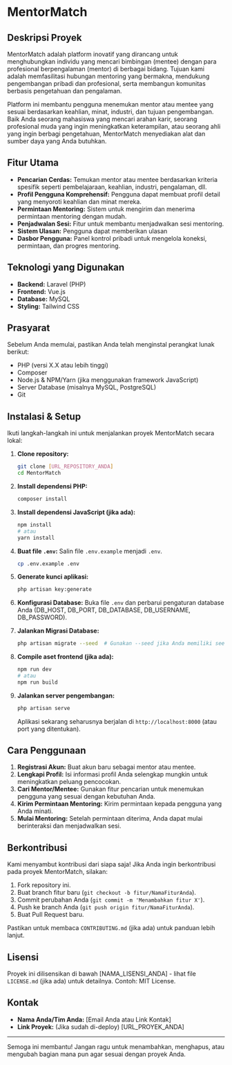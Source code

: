 # MentorMatch

## Deskripsi Proyek

MentorMatch adalah platform inovatif yang dirancang untuk menghubungkan individu yang mencari bimbingan (mentee) dengan para profesional berpengalaman (mentor) di berbagai bidang. Tujuan kami adalah memfasilitasi hubungan mentoring yang bermakna, mendukung pengembangan pribadi dan profesional, serta membangun komunitas berbasis pengetahuan dan pengalaman.

Platform ini membantu pengguna menemukan mentor atau mentee yang sesuai berdasarkan keahlian, minat, industri, dan tujuan pengembangan. Baik Anda seorang mahasiswa yang mencari arahan karir, seorang profesional muda yang ingin meningkatkan keterampilan, atau seorang ahli yang ingin berbagi pengetahuan, MentorMatch menyediakan alat dan sumber daya yang Anda butuhkan.

## Fitur Utama

-   **Pencarian Cerdas:** Temukan mentor atau mentee berdasarkan kriteria spesifik seperti pembelajaraan, keahlian, industri, pengalaman, dll.
-   **Profil Pengguna Komprehensif:** Pengguna dapat membuat profil detail yang menyoroti keahlian dan minat mereka.
-   **Permintaan Mentoring:** Sistem untuk mengirim dan menerima permintaan mentoring dengan mudah.
-   **Penjadwalan Sesi:** Fitur untuk membantu menjadwalkan sesi mentoring.
-   **Sistem Ulasan:** Pengguna dapat memberikan ulasan
-   **Dasbor Pengguna:** Panel kontrol pribadi untuk mengelola koneksi, permintaan, dan progres mentoring.

## Teknologi yang Digunakan

-   **Backend:** Laravel (PHP)
-   **Frontend:** Vue.js
-   **Database:** MySQL
-   **Styling:** Tailwind CSS

## Prasyarat

Sebelum Anda memulai, pastikan Anda telah menginstal perangkat lunak berikut:

-   PHP (versi X.X atau lebih tinggi)
-   Composer
-   Node.js & NPM/Yarn (jika menggunakan framework JavaScript)
-   Server Database (misalnya MySQL, PostgreSQL)
-   Git

## Instalasi & Setup

Ikuti langkah-langkah ini untuk menjalankan proyek MentorMatch secara lokal:

1.  **Clone repository:**

    ```bash
    git clone [URL_REPOSITORY_ANDA]
    cd MentorMatch
    ```

2.  **Install dependensi PHP:**

    ```bash
    composer install
    ```

3.  **Install dependensi JavaScript (jika ada):**

    ```bash
    npm install
    # atau
    yarn install
    ```

4.  **Buat file `.env`:**
    Salin file `.env.example` menjadi `.env`.

    ```bash
    cp .env.example .env
    ```

5.  **Generate kunci aplikasi:**

    ```bash
    php artisan key:generate
    ```

6.  **Konfigurasi Database:**
    Buka file `.env` dan perbarui pengaturan database Anda (DB_HOST, DB_PORT, DB_DATABASE, DB_USERNAME, DB_PASSWORD).

7.  **Jalankan Migrasi Database:**

    ```bash
    php artisan migrate --seed  # Gunakan --seed jika Anda memiliki seeder
    ```

8.  **Compile aset frontend (jika ada):**

    ```bash
    npm run dev
    # atau
    npm run build
    ```

9.  **Jalankan server pengembangan:**
    ```bash
    php artisan serve
    ```
    Aplikasi sekarang seharusnya berjalan di `http://localhost:8000` (atau port yang ditentukan).

## Cara Penggunaan

1.  **Registrasi Akun:** Buat akun baru sebagai mentor atau mentee.
2.  **Lengkapi Profil:** Isi informasi profil Anda selengkap mungkin untuk meningkatkan peluang pencocokan.
3.  **Cari Mentor/Mentee:** Gunakan fitur pencarian untuk menemukan pengguna yang sesuai dengan kebutuhan Anda.
4.  **Kirim Permintaan Mentoring:** Kirim permintaan kepada pengguna yang Anda minati.
5.  **Mulai Mentoring:** Setelah permintaan diterima, Anda dapat mulai berinteraksi dan menjadwalkan sesi.

## Berkontribusi

Kami menyambut kontribusi dari siapa saja! Jika Anda ingin berkontribusi pada proyek MentorMatch, silakan:

1.  Fork repository ini.
2.  Buat branch fitur baru (`git checkout -b fitur/NamaFiturAnda`).
3.  Commit perubahan Anda (`git commit -m 'Menambahkan fitur X'`).
4.  Push ke branch Anda (`git push origin fitur/NamaFiturAnda`).
5.  Buat Pull Request baru.

Pastikan untuk membaca `CONTRIBUTING.md` (jika ada) untuk panduan lebih lanjut.

## Lisensi

Proyek ini dilisensikan di bawah [NAMA_LISENSI_ANDA] - lihat file `LICENSE.md` (jika ada) untuk detailnya.
Contoh: MIT License.

## Kontak

-   **Nama Anda/Tim Anda:** [Email Anda atau Link Kontak]
-   **Link Proyek:** (Jika sudah di-deploy) [URL_PROYEK_ANDA]

---

Semoga ini membantu! Jangan ragu untuk menambahkan, menghapus, atau mengubah bagian mana pun agar sesuai dengan proyek Anda.
